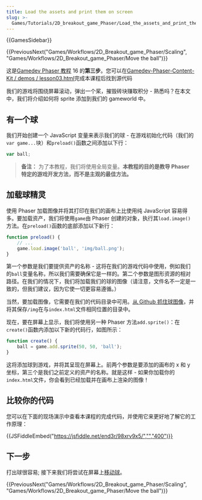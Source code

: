 ```yaml
---
title: Load the assets and print them on screen
slug: >-
  Games/Tutorials/2D_breakout_game_Phaser/Load_the_assets_and_print_them_on_screen
---
```


{{GamesSidebar}}

{{PreviousNext("Games/Workflows/2D_Breakout_game_Phaser/Scaling", "Games/Workflows/2D_Breakout_game_Phaser/Move the ball")}}

这是[Gamedev Phaser 教程](/zh-CN/docs/Games/Workflows/2D_Breakout_game_Phaser) 16 的**第三步**。您可以在[Gamedev-Phaser-Content-Kit / demos / lesson03.html](https://github.com/end3r/Gamedev-Phaser-Content-Kit/blob/gh-pages/demos/lesson03.html)完成本课程后找到源代码

我们的游戏将围绕屏幕滚动，弹出一个桨，摧毁砖块赚取积分 - 熟悉吗？在本文中，我们将介绍如何将 sprite 添加到我们的 gameworld 中。

## 有一个球

我们开始创建一个 JavaScript 变量来表示我们的球 - 在游戏初始化代码（我们的`var game...`块）和`preload()`函数之间添加以下行：

```js
var ball;
```

> **备注：** 为了本教程，我们将使用全局变量。**本教程的目的是教导 Phaser 特定的游戏开发方法，而不是主观的最佳方法。**

## 加载球精灵

使用 Phaser 加载图像并将其打印在我们的画布上比使用纯 JavaScript 容易得多。要加载资产，我们将使用`game`由 Phaser 创建的对象，执行其`load.image()`方法。在`preload()`函数的底部添加以下新行：

```js
function preload() {
    // ...
    game.load.image('ball', 'img/ball.png');
}
```

第一个参数是我们要提供资产的名称 - 这将在我们的游戏代码中使用，例如我们的`ball`变量名称，所以我们需要确保它是一样的。第二个参数是图形资源的相对路径。在我们的情况下，我们将加载我们的球的图像（请注意，文件名不一定是一致的，但我们建议，因为它使一切更容易遵循。）

当然，要加载图像，它需要在我们的代码目录中可用。[从 Github 抓住球图像](https://github.com/end3r/Gamedev-Phaser-Content-Kit/blob/gh-pages/demos/img/ball.png)，并将其保存`/img`在与`index.html`文件相同位置的目录中。

现在，要在屏幕上显示，我们将使用另一种 Phaser 方法`add.sprite()`：在`create()`函数内添加以下新的代码行，如图所示：

```js
function create() {
    ball = game.add.sprite(50, 50, 'ball');
}
```

这将添加球到游戏，并将其呈现在屏幕上。前两个参数是要添加的画布的 x 和 y 坐标，第三个是我们之前定义的资产的名称。就是这样 - 如果你加载你的`index.html`文件，你会看到已经加载并在画布上渲染的图像！

## 比较你的代码

您可以在下面的现场演示中查看本课程的完成代码，并使用它来更好地了解它的工作原理：

{{JSFiddleEmbed("https://jsfiddle.net/end3r/98xrv9x5/","","400")}}

## 下一步

打出球很容易; 接下来我们将尝试在屏幕上[移动球](/zh-CN/docs/Games/Workflows/2D_Breakout_game_Phaser/Move_the_ball)。

{{PreviousNext("Games/Workflows/2D_Breakout_game_Phaser/Scaling", "Games/Workflows/2D_Breakout_game_Phaser/Move the ball")}}
